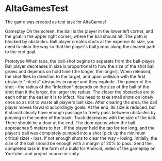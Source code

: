 # AltaGamesTest
The game was created as test task for AltaGames!

Gameplay
On the screen, the ball is the player in the lower left corner, and the goal in the upper right corner, where the ball
should hit. The path is blocked by obstacles. Ball player creates shots at the expense
its size, you need to clear the way so that the player's ball jumps along the cleared
path to the end goal.

Prototype
When tapa, the ball-shot begins to separate from the ball-player. Ball player decreases in
size is proportional to how the size of the shot ball grows and depends on
hold time (the longer, the longer). When released, the shot flies to
direction to the target, and upon collision with the first obstacle "infects"
obstacles in range and they explode.
The power of the shot - the radius of the "infection" depends on the size of the ball of the shot than it
the larger, the larger the radius. The closer the obstacles are to each other, the easier it is to
infect. You need to take small shots on lonely ones so as not to waste all
player's ball size.
After clearing the area, the ball player moves forward accordingly
goals. At the end, its size is reduced, but it should clearly have enough passage to
freely pass between obstacles by jumping in the center of the track. Track
decreases with the size of the ball.
There should be a door at the end. The door opens when the ball approaches 5
meters to her
.
If the player held the tap for too long, and the player’s ball was completely pumped into a shot
(pick up the minimum critical size) - loss. If not enough
shots to clear the way - losing.
Initially, the size of the ball should be enough with a margin of 20% to pass.
Send the completed task in the form of a build for Android, video of the gameplay
on YouTube, and project source in Unity.
